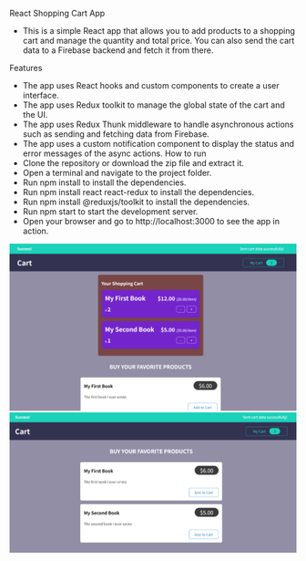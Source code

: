 React Shopping Cart App
- This is a simple React app that allows you to add products to a shopping cart and manage the quantity and total price. You can also send the cart data to a Firebase backend and fetch it from there.

Features
- The app uses React hooks and custom components to create a user interface.
- The app uses Redux toolkit to manage the global state of the cart and the UI.
- The app uses Redux Thunk middleware to handle asynchronous actions such as sending and fetching data from Firebase.
- The app uses a custom notification component to display the status and error messages of the async actions.
How to run
- Clone the repository or download the zip file and extract it.
- Open a terminal and navigate to the project folder.
- Run npm install to install the dependencies.
- Run npm install react react-redux to install the dependencies.
- Run npm install @reduxjs/toolkit to install the dependencies.
- Run npm start to start the development server.
- Open your browser and go to http://localhost:3000 to see the app in action.

![main page](image.png)
![main page photo 2](image-1.png)
